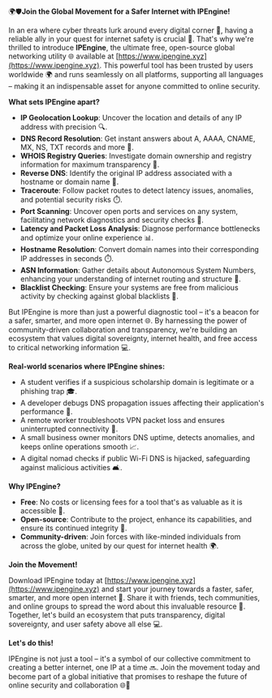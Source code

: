 🌍🛡️**Join the Global Movement for a Safer Internet with IPEngine!**

In an era where cyber threats lurk around every digital corner 🚀, having a reliable ally in your quest for internet safety is crucial 🔐. That's why we're thrilled to introduce **IPEngine**, the ultimate free, open-source global networking utility 🌐 available at [https://www.ipengine.xyz](https://www.ipengine.xyz). This powerful tool has been trusted by users worldwide 🌍 and runs seamlessly on all platforms, supporting all languages – making it an indispensable asset for anyone committed to online security.

**What sets IPEngine apart?**

* **IP Geolocation Lookup**: Uncover the location and details of any IP address with precision 🔍.
* **DNS Record Resolution**: Get instant answers about A, AAAA, CNAME, MX, NS, TXT records and more 📡.
* **WHOIS Registry Queries**: Investigate domain ownership and registry information for maximum transparency 🔎.
* **Reverse DNS**: Identify the original IP address associated with a hostname or domain name 🤔.
* **Traceroute**: Follow packet routes to detect latency issues, anomalies, and potential security risks ⏱️.
* **Port Scanning**: Uncover open ports and services on any system, facilitating network diagnostics and security checks 🔑.
* **Latency and Packet Loss Analysis**: Diagnose performance bottlenecks and optimize your online experience 📊.
* **Hostname Resolution**: Convert domain names into their corresponding IP addresses in seconds ⏱️.
* **ASN Information**: Gather details about Autonomous System Numbers, enhancing your understanding of internet routing and structure 🔗.
* **Blacklist Checking**: Ensure your systems are free from malicious activity by checking against global blacklists 🚫.

But IPEngine is more than just a powerful diagnostic tool – it's a beacon for a safer, smarter, and more open internet 🌐. By harnessing the power of community-driven collaboration and transparency, we're building an ecosystem that values digital sovereignty, internet health, and free access to critical networking information 💻.

**Real-world scenarios where IPEngine shines:**

* A student verifies if a suspicious scholarship domain is legitimate or a phishing trap 🎓.
* A developer debugs DNS propagation issues affecting their application's performance 🚀.
* A remote worker troubleshoots VPN packet loss and ensures uninterrupted connectivity 🔌.
* A small business owner monitors DNS uptime, detects anomalies, and keeps online operations smooth 📈.
* A digital nomad checks if public Wi-Fi DNS is hijacked, safeguarding against malicious activities 🛋️.

**Why IPEngine?**

* **Free**: No costs or licensing fees for a tool that's as valuable as it is accessible 🎁.
* **Open-source**: Contribute to the project, enhance its capabilities, and ensure its continued integrity 💪.
* **Community-driven**: Join forces with like-minded individuals from across the globe, united by our quest for internet health 🌍.

**Join the Movement!**

Download IPEngine today at [https://www.ipengine.xyz](https://www.ipengine.xyz) and start your journey towards a faster, safer, smarter, and more open internet 🔑. Share it with friends, tech communities, and online groups to spread the word about this invaluable resource 🤝. Together, let's build an ecosystem that puts transparency, digital sovereignty, and user safety above all else 💻.

**Let's do this!**

IPEngine is not just a tool – it's a symbol of our collective commitment to creating a better internet, one IP at a time 🔜. Join the movement today and become part of a global initiative that promises to reshape the future of online security and collaboration 🌐🚀